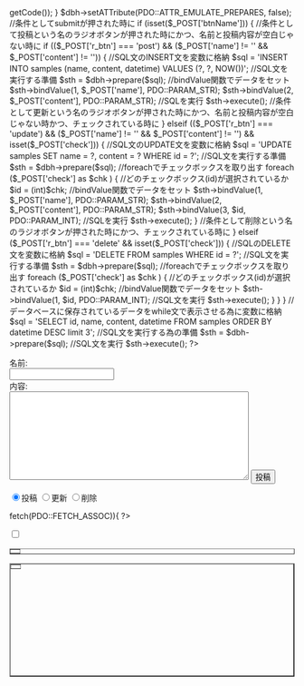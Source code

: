 <?php 
    //DBに接続する為の処理
    $dsn = 'mysql:dbname=kadais;host=localhost;charset=utf8mb4';
    $user = 'hoge';
    $password = 'hoge';
    try { 
        $dbh = new PDO($dsn, $user, $password);     
        } catch(PDOException $e) {
            die('Connect Error: ' . $e->getCode()); 
    }
    $dbh->setATTribute(PDO::ATTR_EMULATE_PREPARES, false);

    //条件としてsubmitが押された時に
    if (isset($_POST['btnName'])) {
        //条件として投稿という名のラジオボタンが押された時にかつ、名前と投稿内容が空白じゃない時に
        if (($_POST['r_btn'] === 'post') && ($_POST['name'] != '' && $_POST['content'] != '')) {
            //SQL文のINSERT文を変数に格納
            $sql = 'INSERT INTO samples (name, content, datetime) VALUES (?, ?, NOW())';
            //SQL文を実行する準備
            $sth = $dbh->prepare($sql);
            //bindValue関数でデータをセット
            $sth->bindValue(1, $_POST['name'], PDO::PARAM_STR);
            $sth->bindValue(2, $_POST['content'], PDO::PARAM_STR);
            //SQLを実行
            $sth->execute();

        //条件として更新という名のラジオボタンが押された時にかつ、名前と投稿内容が空白じゃない時かつ、チェックされている時に
        } elseif (($_POST['r_btn'] === 'update') && ($_POST['name'] != '' && $_POST['content'] != '') && isset($_POST['check'])) {
            //SQL文のUPDATE文を変数に格納
            $sql = 'UPDATE samples SET name = ?, content = ? WHERE id = ?';
            //SQL文を実行する準備
            $sth = $dbh->prepare($sql);
            //foreachでチェックボックスを取り出す
            foreach ($_POST['check'] as $chk ) {
                //どのチェックボックス(id)が選択されているか
                $id = (int)$chk;
                //bindValue関数でデータをセット
                $sth->bindValue(1, $_POST['name'], PDO::PARAM_STR);
                $sth->bindValue(2, $_POST['content'], PDO::PARAM_STR);
                $sth->bindValue(3, $id, PDO::PARAM_INT);
                //SQLを実行
                $sth->execute();
            }
        //条件として削除という名のラジオボタンが押された時にかつ、チェックされている時に
        } elseif ($_POST['r_btn'] === 'delete' && isset($_POST['check'])) {
            //SQLのDELETE文を変数に格納
            $sql = 'DELETE FROM samples WHERE id = ?';
            //SQL文を実行する準備
            $sth = $dbh->prepare($sql);
            //foreachでチェックボックスを取り出す
            foreach ($_POST['check'] as $chk ) {
                //どのチェックボックス(id)が選択されているか
                $id = (int)$chk;
                //bindValue関数でデータをセット
                $sth->bindValue(1, $id, PDO::PARAM_INT);
                //SQL文を実行
                $sth->execute();
            }
        }
    }
    //データベースに保存されているデータをwhile文で表示させる為に変数に格納
    $sql = 'SELECT id, name, content, datetime FROM samples ORDER BY datetime DESC limit 3';
    //SQL文を実行する為の準備
    $sth = $dbh->prepare($sql);
    //SQL文を実行
    $sth->execute();
?>

<html>
    <head>
        <meta http-equiv="Content-Type" content=text/html; cahrset=UTF-8">
        <script src="https://ajax.googleapis.com/ajax/libs/jquery/3.7.0/jquery.min.js"></script>    
    </head>
    <body>
        <form method="post" action="/testphp/q4.php">
            <p>
                名前:<br><input type="text" name="name" id="name_id" size="20" maxlength"50"><br>
                内容:<br><textarea name="content" id="content_id" rows="10" cols="50"></textarea>
                <button type="submit" name="btnName" id="button_id">投稿</button>
            </p>
            <p>
               <input type="radio" name="r_btn" id="post_id" value="post"  checked>投稿
               <input type="radio" name="r_btn" id="update_id" value="update" >更新
               <input type="radio" name="r_btn" id="delete_id" value="delete" >削除
            </p>
<!--SELECT文で取得したデータを表示する為の処理-->
<?php while($row = $sth->fetch(PDO::FETCH_ASSOC)){ ?>
            <div> 
                <table border="1" width="800" >
                    <p><input type="checkbox" class="p1Chk" name="check[]" value="<?= htmlspecialchars($row['id'], ENT_QUOTES, 'UTF-8'); ?>"></p>
                    <tr>
                        <td>
                            <?= htmlspecialchars($row['name'], ENT_QUOTES, 'UTF-8'); ?>
                            <?= htmlspecialchars($row['datetime'], ENT_QUOTES, 'UTF-8'); ?>
                        </td>
                    </tr>
                </table>
                <table border="2" width="800" height="200">
                    <td>
                        <?= htmlspecialchars($row['content'], ENT_QUOTES, 'UTF-8'); ?>
                    </td>
                </table>
            </div>
<?php } ?>
<?php  $dbh = null; ?>
        </form>
        <script>
            //チェックボックスを非表示(hidden)
            $(".p1Chk").css("visibility", "hidden");
            //ラジオボタンがクリックされた時に動く関数
            $('input[name="r_btn"]').bind('click', function() {
                //チェックされているラジオボタンのvalueを取得
                let value = $('input[name="r_btn"]:checked').val();
                //submitに表示されている文字を入れるための空の変数
                let changeSub;
                //表示非表示を変更するために'hidden'か'visible'を入れるための空の変数
                let chkVisibility;

                //valueがチェックの入っているラジオボタンと等しい時
                if (value === 'post') {
                    //submit上の表示を変更する為の文字を変数に格納
                    changeSub = '投稿';
                    //変数にチェックボックスを非表示にする為hiddenを入れる
                    chkVisibility = 'hidden';

                //valueがチェックの入っているラジオボタンと等しい時
                } else if (value === 'update') {
                    //submit上の表示を変更する為の文字を変数に格納
                    changeSub = '更新';
                    //変数にチェックボックスを表示する為visibleを入れる
                    chkVisibility = 'visible'

                //valueがチェックの入っているラジオボタンと等しい時
                } else if (value === 'delete') {
                    //submit上の表示を変更する為の文字を変数に格納
                    changeSub = '削除';
                    //変数にチェックボックスを表示する為visibleを入れる
                    chkVisibility = 'visible';
                }
                //submitを変更する処理
                $('#button_id').text(changeSub);
                //チェックボックスを表示非表示する処理
                $(".p1Chk").css('visibility', chkVisibility);
            });

            //submitが押された時に動く関数
            $('#button_id').bind('click', function() {
                //名前の文字数を取得
                let js_name = $('#name_id').val().length;
                //投稿内容の文字数を取得
                let js_content = $('#content_id').val().length;
                //チェックボックスのチェックされている数を変数に入れる
                let count = $('.p1Chk:checked').length;
                //チェックされているラジオボタンのvalueを取得
                let value = $('input[name="r_btn"]:checked').val();
                //alertを表示するためにエラー文を入れる変数
                let error;

                //チェックされているラジオボタンが投稿または、更新の場合
                if ((value === 'post') || (value === 'update')) {
                    //名前と投稿内容を入力した際の文字数チェック
                    if ((js_name === 0 || js_name >= 10 ) && (js_content === 0 || js_content >= 300)) {
                        //入力チェックに引っかかった場合にalertで表示する文を変数に格納
                        error = '名前と投稿内容に誤りがあります。';
                    //名前文字数チェック
                    } else if ((js_name === 0 ) || (js_name >= 10)) {
                        error = '名前に誤りがあります。';
                    //投稿内容文字数チェック
                    } else if ((js_content === 0) || (js_content >= 300)) {
                        error = '投稿内容に誤りがあります。';
                    //ラジオボタンの更新が選択されているかつ、チェックがない場合
                    } else if ((value === 'update') && (count === 0)) {
                        //alertで表示する文を変数に格納
                        error = '更新する投稿にチェックが入っていません';
                    }
                }

                //ラジオボタンの削除が選択されている場合
                if (value === 'delete') {
                    //条件としてチェックボックスがチェックされていない時
                    if (count === 0) {
                        //alertで表示する分を変数に格納
                        error = '削除する投稿にチェックが入っていません';
                    }
                }

                //errorが空白じゃない時に
                if (!error == '') {
                    //errorには条件によって、表示する文が異なる
                    alert(error);
                    //戻り値としてfalseを返して投稿を中止する
                    return false;
                }
            });
        </script>
    </body>
</html>
